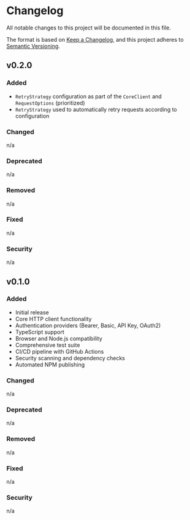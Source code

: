 # Changelog

All notable changes to this project will be documented in this file.

The format is based on [Keep a Changelog](https://keepachangelog.com/en/1.0.0/),
and this project adheres to [Semantic Versioning](https://semver.org/spec/v2.0.0.html).

## v0.2.0

### Added
- `RetryStrategy` configuration as part of the `CoreClient` and `RequestOptions` (prioritized)
- `RetryStrategy` used to automatically retry requests according to configuration

### Changed
n/a

### Deprecated
n/a

### Removed
n/a

### Fixed
n/a

### Security
n/a

## v0.1.0

### Added
- Initial release
- Core HTTP client functionality
- Authentication providers (Bearer, Basic, API Key, OAuth2)
- TypeScript support
- Browser and Node.js compatibility
- Comprehensive test suite
- CI/CD pipeline with GitHub Actions
- Security scanning and dependency checks
- Automated NPM publishing

### Changed
n/a

### Deprecated
n/a

### Removed
n/a

### Fixed
n/a

### Security
n/a